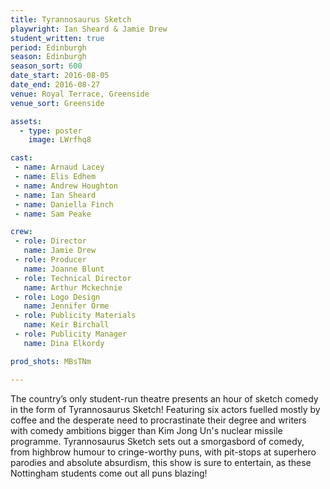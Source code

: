 ```yaml
---
title: Tyrannosaurus Sketch
playwright: Ian Sheard & Jamie Drew
student_written: true
period: Edinburgh
season: Edinburgh
season_sort: 600
date_start: 2016-08-05
date_end: 2016-08-27
venue: Royal Terrace, Greenside
venue_sort: Greenside

assets:
  - type: poster
    image: LWrfhq8

cast:
 - name: Arnaud Lacey
 - name: Elis Edhem
 - name: Andrew Houghton
 - name: Ian Sheard
 - name: Daniella Finch
 - name: Sam Peake

crew:
 - role: Director
   name: Jamie Drew
 - role: Producer
   name: Joanne Blunt
 - role: Technical Director
   name: Arthur Mckechnie
 - role: Logo Design
   name: Jennifer Orme
 - role: Publicity Materials
   name: Keir Birchall
 - role: Publicity Manager
   name: Dina Elkordy

prod_shots: MBsTNm

---
```

The country’s only student-run theatre presents an hour of sketch comedy in the form of Tyrannosaurus Sketch! Featuring six actors fuelled mostly by coffee and the desperate need to procrastinate their degree and writers with comedy ambitions bigger than Kim Jong Un's nuclear missile programme. Tyrannosaurus Sketch sets out a smorgasbord of comedy, from highbrow humour to cringe-worthy puns, with pit-stops at superhero parodies and absolute absurdism, this show is sure to entertain, as these Nottingham students come out all puns blazing! 
